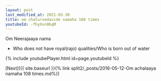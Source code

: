 ```yaml
---
layout: post
last_modified_at: 2021-03-30
title: om chaturvedavide namaha 108 times
youtubeId: -fhyXvn0bqM
---
```

 
 
Om Neerajaaya nama 
 
 -  Who does not have royal(rajo) qualities/Who is born out of water 
 
  
 
  
 
 
 
 
 
 


{% include youtubePlayer.html id=page.youtubeId %}
 
[Next]({{ site.baseurl }}{% link  split2/_posts/2016-05-12-Om achalaaya namaha 108 times.md%})
 
